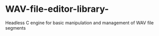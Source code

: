 # WAV-file-editor-library-
Headless C engine for basic manipulation and management of WAV file segments
